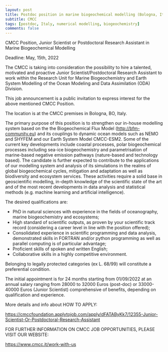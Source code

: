 ```yaml
---
layout: post
title: Postdoc position in marine biogeochemical modelling (Bologna, Italy)
subtitle: CMCC
tags: [postdoc, Italy, numerical modelling, biogeochemistry]
comments: false
---
```

CMCC Position, 
Junior Scientist or Postdoctoral Research Assistant in Marine Biogeochemical Modelling

Deadline: May, 15th, 2022

The CMCC is taking into consideration the possibility to hire a talented, motivated and proactive Junior Scientist/Postdoctoral Research Assistant to work within the Research Unit for Marine Biogeochemistry and Earth System Modelling of the Ocean Modeling and Data Assimilation (ODA) Division.

This job announcement is a public invitation to express interest for the above mentioned CMCC Position.

The location is at the CMCC premises in Bologna, BO, Italy.

The primary purpose of this position is to strengthen our in-house modelling system based on the the Biogeochemical Flux Model (http://bfm-community.eu) and its couplings to dynamic ocean models such as NEMO and SHYFEM and our Earth System Model CMCC-ESM2. Some of the current key developments include coastal processes, polar biogeochemical processes including sea-ice biogeochemistry and parametrisation of marine-based negative emission pathways (nature-based and technology based). The candidate is further expected to contribute to the applications of our modelling system and analysis of its simulations in the realms of global biogeochemical cycles, mitigation and adaptation as well as biodiversity and ecosystem services. These activities require a solid base in geoscientific modelling, in-depth knowledge of the scientific state of the art and of the most recent developments in data analysis and statistical methods (e.g. machine learning and artificial intelligence).

The desired qualifications are:

- PhD in natural sciences with experience in the fields of oceanography, marine biogeochemistry and ecosystems;
- High standard of scientific outputs, as proven by your scientific track record (considering a career level in line with the position offered);
- Consolidated experience in scientific programming and data analysis, demonstrated skills in FORTRAN and/or python programming as well as parallel computing is of particular advantage;
- Proficient skills of spoken and written English;
- Collaborative skills in a highly competitive environment.

Belonging to legally protected categories (ex L. 68/99) will constitute a preferential condition.

The initial appointment is for 24 months ­­­starting from 01/09/2022 at an annual salary ranging from 28000 to 32000 Euros (post-doc) or 33000-40000 Euros (Junior Scientist) comprehensive of benefits, depending on qualification and experience.

More details and info about HOW TO APPLY:

https://cmccfoundation.applytojob.com/apply/dFATAByKk7/12355-Junior-Scientist-Or-Postdoctoral-Research-Assistant

FOR FURTHER INFORMATION ON CMCC JOB OPPORTUNITIES, PLEASE VISIT OUR WEBSITE:

https://www.cmcc.it/work-with-us
